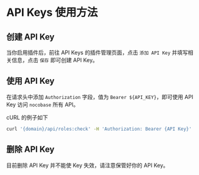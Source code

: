 # API Keys 使用方法

## 创建 API Key

当你启用插件后，前往 API Keys 的插件管理页面，点击 `添加 API Key` 并填写相关信息，点击 `保存` 即可创建 API Key。

## 使用 API Key

在请求头中添加 `Authorization` 字段，值为 `Bearer ${API_KEY}`，即可使用 API Key 访问 `nocobase` 所有 API。

cURL 的例子如下

```bash
curl '{domain}/api/roles:check' -H 'Authorization: Bearer {API Key}'
```

## 删除 API Key

目前删除 API Key 并不能使 Key 失效，请注意保管好你的 API Key。
